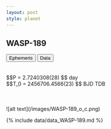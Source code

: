 ```yaml
---
layout: post
style: planet
---
```

<script src="../js/planets.js"></script>

## WASP-189

<!-- Tab links -->
<div class="tab">
<button class="tablinks" onclick="openCity(event, 'Ephemeris')">Ephemeris</button>
<button class="tablinks" onclick="openCity(event, 'Data')">Data</button>
</div>

<!-- Tab content -->
<div id="Ephemeris" class="tabcontent" markdown="1">
<br/><br/>
$$P = 2.7240308(28) $$ day <br/>
$$T_0 = 2456706.4566(23) $$ BJD TDB
<br/><br/>
<br/><br/>
![alt text](/images/WASP-189_o_c.png)
</div>


<div id="Data" class="tabcontent" markdown="1">

{% include data/data_WASP-189.md %}

</div>

<script src="../js/tabs.js"></script>



